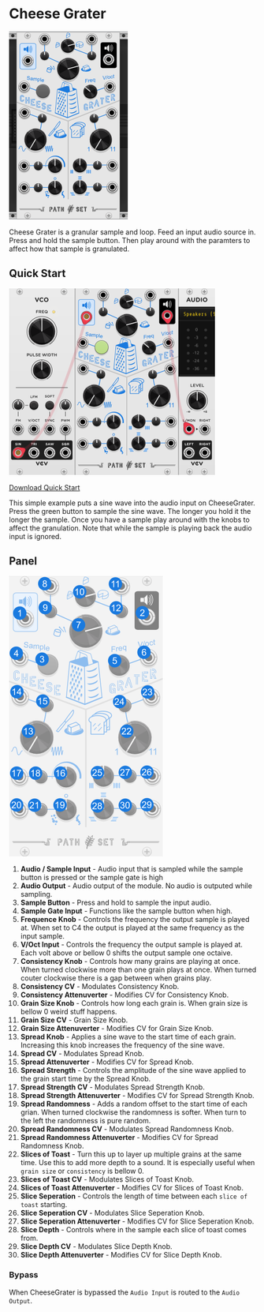 # Cheese Grater
![Image of CheeseGrater module](../images/CheeseGrater.png)

Cheese Grater is a granular sample and loop. Feed an input audio source in. Press and hold the sample button. Then play around with the paramters to affect how that sample is granulated.

## Quick Start

![Image of step controls](../images/CheeseGrater/quick_start_1.png)

[Download Quick Start](../examples/CheeseGrater/CheeseGrater_QuickStart.vcvs?raw=true)

This simple example puts a sine wave into the audio input on CheeseGrater. Press the green button to sample the sine wave. The longer you hold it the longer the sample. Once you have a sample play around with the knobs to affect the granulation. Note that while the sample is playing back the audio input is ignored.

## Panel

![Image of step controls](../images/CheeseGrater/labels.png)

1. **Audio / Sample Input** - Audio input that is sampled while the sample button is pressed or the sample gate is high
2. **Audio Output** - Audio output of the module. No audio is outputed while sampling.
3. **Sample Button** - Press and hold to sample the input audio. 
4. **Sample Gate Input** - Functions like the sample button when high.
5. **Frequence Knob** - Controls the frequency the output sample is played at. When set to C4 the output is played at the same frequency as the input sample.
6. **V/Oct Input** - Controls the frequency the output sample is played at. Each volt above or bellow 0 shifts the output sample one octaive.
7. **Consistency Knob** - Controls how many grains are playing at once. When turned clockwise more than one grain plays at once. When turned couter clockwise there is a gap between when grains play.
8. **Consistency CV** - Modulates Consistency Knob.
9. **Consistency Attenuverter** - Modifies CV for Consistency Knob.
10. **Grain Size Knob** - Controls how long each grain is. When grain size is bellow 0 weird stuff happens.
11. **Grain Size CV** - Grain Size Knob.
12. **Grain Size Attenuverter** - Modifies CV for Grain Size Knob.
13. **Spread Knob** - Applies a sine wave to the start time of each grain. Increasing this knob increases the frequency of the sine wave. 
14. **Spread CV** - Modulates Spread Knob.
15. **Spread Attenuverter** - Modifies CV for Spread Knob.
16. **Spread Strength** - Controls the amplitude of the sine wave applied to the grain start time by the Spread Knob.
17. **Spread Strength CV** - Modulates Spread Strength Knob.
18. **Spread Strength Attenuverter** - Modifies CV for Spread Strength Knob.
19. **Spread Randomness** - Adds a random offset to the start time of each grian. When turned clockwise the randomness is softer. When turn to the left the randomness is pure random.
20. **Spread Randomness CV** - Modulates Spread Randomness Knob.
21. **Spread Randomness Attenuverter** - Modifies CV for Spread Randomness Knob.
22. **Slices of Toast** - Turn this up to layer up multiple grains at the same time. Use this to add more depth to a sound. It is especially useful when `grain size` or `consistency` is bellow 0. 
23. **Slices of Toast CV** - Modulates Slices of Toast Knob.
24. **Slices of Toast Attenuverter** - Modifies CV for Slices of Toast Knob.
25. **Slice Seperation** - Controls the length of time between each `slice of toast` starting.
26. **Slice Seperation CV** - Modulates Slice Seperation Knob.
27. **Slice Seperation Attenuverter** - Modifies CV for Slice Seperation Knob.
28. **Slice Depth** - Controls where in the sample each slice of toast comes from.
29. **Slice Depth CV** - Modulates Slice Depth Knob.
30. **Slice Depth Attenuverter** - Modifies CV for Slice Depth Knob.

### Bypass
When CheeseGrater is bypassed the `Audio Input` is routed to the `Audio Output`.
